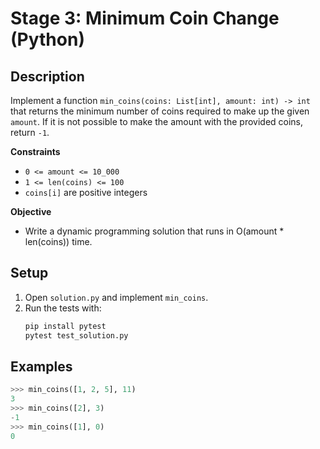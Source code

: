  # Stage 3: Minimum Coin Change (Python)

 ## Description
 Implement a function `min_coins(coins: List[int], amount: int) -> int` that returns the minimum number of coins required to make up the given `amount`. If it is not possible to make the amount with the provided coins, return `-1`.

 **Constraints**
 - `0 <= amount <= 10_000`
 - `1 <= len(coins) <= 100`
 - `coins[i]` are positive integers

 **Objective**
 - Write a dynamic programming solution that runs in O(amount * len(coins)) time.

 ## Setup
 1. Open `solution.py` and implement `min_coins`.
 2. Run the tests with:
    ```bash
    pip install pytest
    pytest test_solution.py
    ```

 ## Examples
 ```python
 >>> min_coins([1, 2, 5], 11)
 3
 >>> min_coins([2], 3)
 -1
 >>> min_coins([1], 0)
 0
 ```